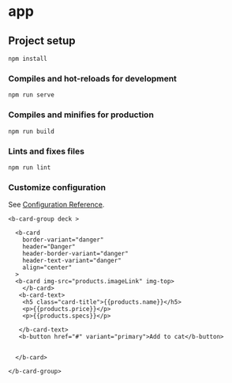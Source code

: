 # app

## Project setup
```
npm install
```

### Compiles and hot-reloads for development
```
npm run serve
```

### Compiles and minifies for production
```
npm run build
```

### Lints and fixes files
```
npm run lint
```

### Customize configuration
See [Configuration Reference](https://cli.vuejs.org/config/).





 <div div class="mt-">
    
    <b-card-group deck >

      <b-card
        border-variant="danger"
        header="Danger"
        header-border-variant="danger"
        header-text-variant="danger"
        align="center"
      >
      <b-card img-src="products.imageLink" img-top>
        </b-card>
       <b-card-text>
        <h5 class="card-title">{{products.name}}</h5>
        <p>{{products.price}}</p>
        <p>{{products.specs}}</p>
        
       </b-card-text>
       <b-button href="#" variant="primary">Add to cat</b-button>
      
        
      </b-card>

    </b-card-group>
  </div>